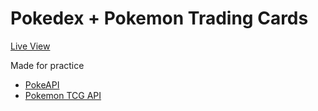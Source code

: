 # Pokedex + Pokemon Trading Cards

[Live View](https://pokemon-site-nine.vercel.app/)

Made for practice

- [PokeAPI](https://pokeapi.co/)
- [Pokemon TCG API](https://pokemontcg.io/)
